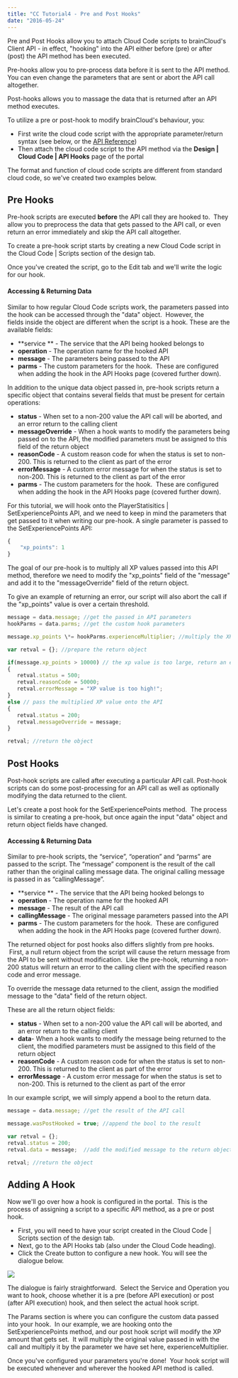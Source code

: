 ```yaml
---
title: "CC Tutorial4 - Pre and Post Hooks"
date: "2016-05-24"
---
```


Pre and Post Hooks allow you to attach Cloud Code scripts to brainCloud's Client API - in effect, "hooking" into the API either before (pre) or after (post) the API method has been executed.

Pre-hooks allow you to pre-process data before it is sent to the API method. You can even change the parameters that are sent or abort the API call altogether.

Post-hooks allows you to massage the data that is returned after an API method executes.

To utilize a pre or post-hook to modify brainCloud's behaviour, you:

- First write the cloud code script with the appropriate parameter/return syntax (see below, or the [API Reference](/api//cc/writingscript#api-hooks))
- Then attach the cloud code script to the API method via the **Design | Cloud Code | API Hooks** page of the portal

The format and function of cloud code scripts are different from standard cloud code, so we've created two examples below.

## Pre Hooks

Pre-hook scripts are executed **before** the API call they are hooked to.  They allow you to preprocess the data that gets passed to the API call, or even return an error immediately and skip the API call altogether.

To create a pre-hook script starts by creating a new Cloud Code script in the Cloud Code | Scripts section of the design tab.

Once you've created the script, go to the Edit tab and we'll write the logic for our hook.

#### Accessing & Returning Data

Similar to how regular Cloud Code scripts work, the parameters passed into the hook can be accessed through the "data" object.  However, the fields inside the object are different when the script is a hook. These are the available fields:

- **service ** - The service that the API being hooked belongs to
- **operation** \- The operation name for the hooked API
- **message** \- The parameters being passed to the API
- **parms** \- The custom parameters for the hook.  These are configured when adding the hook in the API Hooks page (covered further down).

In addition to the unique data object passed in, pre-hook scripts return a specific object that contains several fields that must be present for certain operations:

- **status** - When set to a non-200 value the API call will be aborted, and an error return to the calling client
- **messageOverride** - When a hook wants to modify the parameters being passed on to the API, the modified parameters must be assigned to this field of the return object
- **reasonCode** \- A custom reason code for when the status is set to non-200. This is returned to the client as part of the error
- **errorMessage** - A custom error message for when the status is set to non-200. This is returned to the client as part of the error
- **parms** \- The custom parameters for the hook.  These are configured when adding the hook in the API Hooks page (covered further down).

For this tutorial, we will hook onto the PlayerStatisitics | SetExperiencePoints API, and we need to keep in mind the parameters that get passed to it when writing our pre-hook. A single parameter is passed to the SetExperiencePoints API:
```js
{
    "xp_points": 1
}
```
The goal of our pre-hook is to multiply all XP values passed into this API method, therefore we need to modify the "xp_points" field of the "message" and add it to the "messageOverride" field of the return object.

To give an example of returning an error, our script will also abort the call if the "xp_points" value is over a certain threshold.
```js
message = data.message; //get the passed in API parameters
hookParms = data.parms; //get the custom hook parameters

message.xp_points \*= hookParms.experienceMultiplier; //multiply the XP points value that was passed in

var retval = {}; //prepare the return object

if(message.xp_points > 10000) // the xp value is too large, return an error
{
   retval.status = 500;
   retval.reasonCode = 50000;
   retval.errorMessage = "XP value is too high!";
} 
else // pass the multiplied XP value onto the API
{
   retval.status = 200;
   retval.messageOverride = message;
}

retval; //return the object
```
## Post Hooks

Post-hook scripts are called after executing a particular API call. Post-hook scripts can do some post-processing for an API call as well as optionally modifying the data returned to the client.

Let's create a post hook for the SetExperiencePoints method.  The process is similar to creating a pre-hook, but once again the input "data" object and return object fields have changed.

#### Accessing & Returning Data

Similar to pre-hook scripts, the “service”, “operation” and “parms” are passed to the script. The “message” component is the result of the call rather than the original calling message data. The original calling message is passed in as “callingMessage”.

- **service ** - The service that the API being hooked belongs to
- **operation** \- The operation name for the hooked API
- **message** \- The result of the API call
- **callingMessage** - The original message parameters passed into the API
- **parms** \- The custom parameters for the hook.  These are configured when adding the hook in the API Hooks page (covered further down).

The returned object for post hooks also differs slightly from pre hooks.  First, a null return object from the script will cause the return message from the API to be sent without modification.  Like the pre-hook, returning a non-200 status will return an error to the calling client with the specified reason code and error message.

To override the message data returned to the client, assign the modified message to the "data" field of the return object.

These are all the return object fields:

- **status** - When set to a non-200 value the API call will be aborted, and an error return to the calling client
- **data**\- When a hook wants to modify the message being returned to the client, the modified parameters must be assigned to this field of the return object
- **reasonCode** \- A custom reason code for when the status is set to non-200. This is returned to the client as part of the error
- **errorMessage** - A custom error message for when the status is set to non-200. This is returned to the client as part of the error

In our example script, we will simply append a bool to the return data.
```js
message = data.message; //get the result of the API call

message.wasPostHooked = true; //append the bool to the result

var retval = {};
retval.status = 200;
retval.data = message;  //add the modified message to the return object

retval; //return the object
```
## Adding A Hook

Now we'll go over how a hook is configured in the portal.  This is the process of assigning a script to a specific API method, as a pre or post hook.

- First, you will need to have your script created in the Cloud Code | Scripts section of the design tab.
- Next, go to the API Hooks tab (also under the Cloud Code heading).
- Click the Create button to configure a new hook. You will see the dialogue below.

[![](images/Tut4_PrePostHook-1.png)](images/Tut4_PrePostHook-1.png)

The dialogue is fairly straightforward.  Select the Service and Operation you want to hook, choose whether it is a pre (before API execution) or post (after API execution) hook, and then select the actual hook script.

The Params section is where you can configure the custom data passed into your hook.  In our example, we are hooking onto the SetExperiencePoints method, and our post hook script will modify the XP amount that gets set.  It will multiply the original value passed in with the call and multiply it by the parameter we have set here, experienceMultiplier.

Once you've configured your parameters you're done!  Your hook script will be executed whenever and wherever the hooked API method is called.
